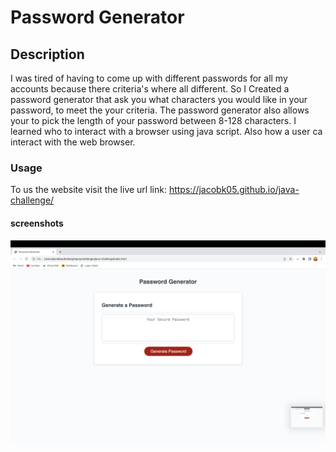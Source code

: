 # Password Generator  


## Description
I was tired of having to come up with different passwords for all my accounts because there criteria's where all different. So I Created a password generator that ask you what characters you would like in your password, to meet the your criteria. The password generator also allows your to pick the length of your password between 8-128 characters. I learned who to interact with a browser using java script. Also how a user ca interact with the web browser.


### Usage 
To us the website visit the live url link: https://jacobk05.github.io/java-challenge/ 



#### screenshots 
![Alt text](image.png)